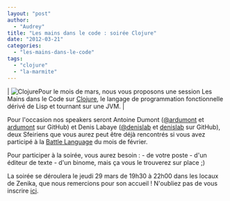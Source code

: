 ```yaml
---
layout: "post"
author: 
  - "Audrey"
title: "Les mains dans le code : soirée Clojure"
date: "2012-03-21"
categories: 
  - "les-mains-dans-le-code"
tags: 
  - "clojure"
  - "la-marmite"
---
```


| ![Clojure](/assets/2012/03/2012-03-21-les-mains-dans-le-code-soiree-clojure/clojure-icon.gif)Pour le mois de mars, nous vous proposons une session Les Mains dans le Code sur [Clojure](http://clojure.org/ "Clojure"), le langage de programmation fonctionnelle dérivé de Lisp et tournant sur une JVM.   |

Pour l'occasion nos speakers seront Antoine Dumont ([@ardumont](https://twitter.com/#!/ardumont "@ardumont") et [ardumont](https://github.com/ardumont "ardumont") sur GitHub) et Denis Labaye ([@denislab](https://twitter.com/#!/denislab "@denislab") et [denislab](https://github.com/denlab "denislab") sur GitHub), deux Sfeiriens que vous aurez peut être déjà rencontrés si vous avez participé à la [Battle Language](http://jduchess.org/duchess-france/blog/retour-sur-la-battle-language-du-29-fevrier/ "Battle Language") du mois de février.

Pour participer à la soirée, vous aurez besoin : - de votre poste - d'un éditeur de texte - d'un binome, mais ça vous le trouverez sur place ;)

La soirée se déroulera le jeudi 29 mars de 19h30 à 22h00 dans les locaux de Zenika, que nous remercions pour son accueil ! N'oubliez pas de vous inscrire [ici](http://www.eventbrite.com/event/3196507841 "EventBrite").
